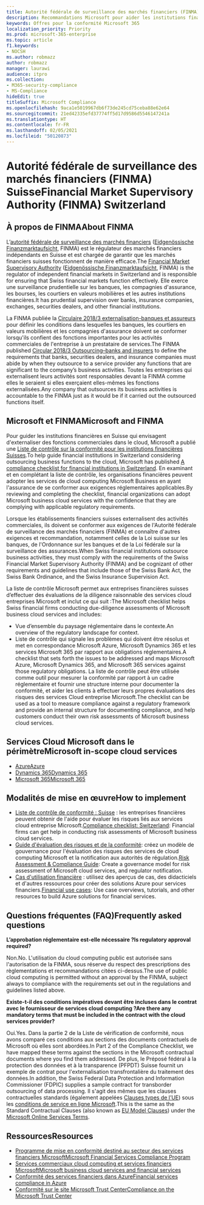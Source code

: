 ```yaml
---
title: Autorité fédérale de surveillance des marchés financiers (FINMA) Suisse
description: Recommandations Microsoft pour aider les institutions financières en Suisse avec l’adoption du cloud.
keywords: Offres pour la conformité Microsoft 365
localization_priority: Priority
ms.prod: microsoft-365-enterprise
ms.topic: article
f1.keywords:
- NOCSH
ms.author: robmazz
author: robmazz
manager: laurawi
audience: itpro
ms.collection:
- M365-security-compliance
- MS-Compliance
hideEdit: true
titleSuffix: Microsoft Compliance
ms.openlocfilehash: 9aca1e5019967db6f73de245cd75ceba88e62e64
ms.sourcegitcommit: 21ed42335efd37774ff5d17d9586d5546147241a
ms.translationtype: HT
ms.contentlocale: fr-FR
ms.lasthandoff: 02/05/2021
ms.locfileid: "50120873"
---
```

# <a name="financial-market-supervisory-authority-finma-switzerland"></a><span data-ttu-id="85884-104">Autorité fédérale de surveillance des marchés financiers (FINMA) Suisse</span><span class="sxs-lookup"><span data-stu-id="85884-104">Financial Market Supervisory Authority (FINMA) Switzerland</span></span>

## <a name="about-finma"></a><span data-ttu-id="85884-105">À propos de FINMA</span><span class="sxs-lookup"><span data-stu-id="85884-105">About FINMA</span></span>

<span data-ttu-id="85884-106">L’[autorité fédérale de surveillance des marchés financiers](https://www.finma.ch/en) ([Eidgenössische Finanzmarktaufsicht](https://www.finma.ch/de/), FINMA) est le régulateur des marchés financiers indépendants en Suisse et est chargée de garantir que les marchés financiers suisses fonctionnent de manière efficace.</span><span class="sxs-lookup"><span data-stu-id="85884-106">The [Financial Market Supervisory Authority](https://www.finma.ch/en) ([Eidgenössische Finanzmarktaufsicht](https://www.finma.ch/de/), FINMA) is the regulator of independent financial markets in Switzerland and is responsible for ensuring that Swiss financial markets function effectively.</span></span> <span data-ttu-id="85884-107">Elle exerce une surveillance prudentielle sur les banques, les compagnies d'assurance, les bourses, les courtiers en valeurs mobilières et les autres institutions financières.</span><span class="sxs-lookup"><span data-stu-id="85884-107">It has prudential supervision over banks, insurance companies, exchanges, securities dealers, and other financial institutions.</span></span>

<span data-ttu-id="85884-108">La FINMA publiée la [Circulaire 2018/3 externalisation-banques et assureurs](https://www.finma.ch/en/~/media/finma/dokumente/rundschreiben-archiv/2018/rs-18-03/finma-rs-2018-03---20170921.pdf?la=en) pour définir les conditions dans lesquelles les banques, les courtiers en valeurs mobilières et les compagnies d'assurance doivent se conformer lorsqu'ils confient des fonctions importantes pour les activités commerciales de l'entreprise à un prestataire de services.</span><span class="sxs-lookup"><span data-stu-id="85884-108">The FINMA published [Circular 2018/3 Outsourcing–banks and insurers](https://www.finma.ch/en/~/media/finma/dokumente/rundschreiben-archiv/2018/rs-18-03/finma-rs-2018-03---20170921.pdf?la=en) to define the requirements that banks, securities dealers, and insurance companies must abide by when they outsource to a service provider any functions that are significant to the company’s business activities.</span></span> <span data-ttu-id="85884-109">Toutes les entreprises qui externalisent leurs activités sont responsables devant la FINMA comme elles le seraient si elles exerçaient elles-mêmes les fonctions externalisées.</span><span class="sxs-lookup"><span data-stu-id="85884-109">Any company that outsources its business activities is accountable to the FINMA just as it would be if it carried out the outsourced functions itself.</span></span>

## <a name="microsoft-and-finma"></a><span data-ttu-id="85884-110">Microsoft et FINMA</span><span class="sxs-lookup"><span data-stu-id="85884-110">Microsoft and FINMA</span></span>

<span data-ttu-id="85884-111">Pour guider les institutions financières en Suisse qui envisagent d'externaliser des fonctions commerciales dans le cloud, Microsoft a publié une [Liste de contrôle sur la conformité pour les institutions financières Suisses](https://aka.ms/FinServ-Guide-Switzerland).</span><span class="sxs-lookup"><span data-stu-id="85884-111">To help guide financial institutions in Switzerland considering outsourcing business functions to the cloud, Microsoft has published [A compliance checklist for financial institutions in Switzerland](https://aka.ms/FinServ-Guide-Switzerland).</span></span> <span data-ttu-id="85884-112">En examinant et en complétant la liste de contrôle, les organisations financières peuvent adopter les services de cloud computing Microsoft Business en ayant l'assurance de se conformer aux exigences réglementaires applicables.</span><span class="sxs-lookup"><span data-stu-id="85884-112">By reviewing and completing the checklist, financial organizations can adopt Microsoft business cloud services with the confidence that they are complying with applicable regulatory requirements.</span></span>

<span data-ttu-id="85884-113">Lorsque les établissements financiers suisses externalisent des activités commerciales, ils doivent se conformer aux exigences de l'Autorité fédérale de surveillance des marchés financiers (FINMA) et connaître d'autres exigences et recommandation, notamment celles de la Loi suisse sur les banques, de l'Ordonnance sur les banques et de la Loi fédérale sur la surveillance des assurances.</span><span class="sxs-lookup"><span data-stu-id="85884-113">When Swiss financial institutions outsource business activities, they must comply with the requirements of the Swiss Financial Market Supervisory Authority (FINMA) and be cognizant of other requirements and guidelines that include those of the Swiss Bank Act, the Swiss Bank Ordinance, and the Swiss Insurance Supervision Act.</span></span>

<span data-ttu-id="85884-114">La liste de contrôle Microsoft permet aux entreprises financières suisses d’effectuer des évaluations de la diligence raisonnable des services cloud entreprises Microsoft et inclut ce qui suit :</span><span class="sxs-lookup"><span data-stu-id="85884-114">The Microsoft checklist helps Swiss financial firms conducting due-diligence assessments of Microsoft business cloud services and includes:</span></span>

- <span data-ttu-id="85884-115">Vue d’ensemble du paysage réglementaire dans le contexte.</span><span class="sxs-lookup"><span data-stu-id="85884-115">An overview of the regulatory landscape for context.</span></span>
- <span data-ttu-id="85884-116">Liste de contrôle qui signale les problèmes qui doivent être résolus et met en correspondance Microsoft Azure, Microsoft Dynamics 365 et les services Microsoft 365 par rapport aux obligations réglementaires.</span><span class="sxs-lookup"><span data-stu-id="85884-116">A checklist that sets forth the issues to be addressed and maps Microsoft Azure, Microsoft Dynamics 365, and Microsoft 365 services against those regulatory obligations.</span></span> <span data-ttu-id="85884-117">La liste de contrôle peut être utilisée comme outil pour mesurer la conformité par rapport à un cadre réglementaire et fournir une structure interne pour documenter la conformité, et aider les clients à effectuer leurs propres évaluations des risques des services Cloud entreprise Microsoft.</span><span class="sxs-lookup"><span data-stu-id="85884-117">The checklist can be used as a tool to measure compliance against a regulatory framework and provide an internal structure for documenting compliance, and help customers conduct their own risk assessments of Microsoft business cloud services.</span></span>

## <a name="microsoft-in-scope-cloud-services"></a><span data-ttu-id="85884-118">Services Cloud Microsoft dans le périmètre</span><span class="sxs-lookup"><span data-stu-id="85884-118">Microsoft in-scope cloud services</span></span>

- [<span data-ttu-id="85884-119">Azure</span><span class="sxs-lookup"><span data-stu-id="85884-119">Azure</span></span>](https://aka.ms/AzureCompliance)
- [<span data-ttu-id="85884-120">Dynamics 365</span><span class="sxs-lookup"><span data-stu-id="85884-120">Dynamics 365</span></span>](https://aka.ms/d365-compliance-list)
- [<span data-ttu-id="85884-121">Microsoft 365</span><span class="sxs-lookup"><span data-stu-id="85884-121">Microsoft 365</span></span>](https://aka.ms/o365-compliance-framework)

## <a name="how-to-implement"></a><span data-ttu-id="85884-122">Modalités de mise en œuvre</span><span class="sxs-lookup"><span data-stu-id="85884-122">How to implement</span></span>

- <span data-ttu-id="85884-123">[Liste de contrôle de conformité : Suisse](https://aka.ms/FinServ-Guide-Switzerland) : les entreprises financières peuvent obtenir de l'aide pour évaluer les risques liés aux services cloud entreprise Microsoft.</span><span class="sxs-lookup"><span data-stu-id="85884-123">[Compliance checklist: Switzerland](https://aka.ms/FinServ-Guide-Switzerland): Financial firms can get help in conducting risk assessments of Microsoft business cloud services.</span></span>
- <span data-ttu-id="85884-124">[Guide d'évaluation des risques et de la conformité](https://aka.ms/RiskGovernanceGuide): créez un modèle de gouvernance pour l'évaluation des risques des services de cloud computing Microsoft et la notification aux autorités de régulation.</span><span class="sxs-lookup"><span data-stu-id="85884-124">[Risk Assessment & Compliance Guide](https://aka.ms/RiskGovernanceGuide): Create a governance model for risk assessment of Microsoft cloud services, and regulator notification.</span></span>
- <span data-ttu-id="85884-125">[Cas d'utilisation financière](/azure/industry/financial/) : utilisez des aperçus de cas, des didacticiels et d'autres ressources pour créer des solutions Azure pour services financiers.</span><span class="sxs-lookup"><span data-stu-id="85884-125">[Financial use cases](/azure/industry/financial/): Use case overviews, tutorials, and other resources to build Azure solutions for financial services.</span></span>

## <a name="frequently-asked-questions"></a><span data-ttu-id="85884-126">Questions fréquentes (FAQ)</span><span class="sxs-lookup"><span data-stu-id="85884-126">Frequently asked questions</span></span>

<span data-ttu-id="85884-127">**L’approbation réglementaire est-elle nécessaire ?**</span><span class="sxs-lookup"><span data-stu-id="85884-127">**Is regulatory approval required?**</span></span>

<span data-ttu-id="85884-128">Non.</span><span class="sxs-lookup"><span data-stu-id="85884-128">No.</span></span> <span data-ttu-id="85884-129">L'utilisation du cloud computing public est autorisée sans l'autorisation de la FINMA, sous réserve du respect des prescriptions des règlementations et recommandations citées ci-dessus.</span><span class="sxs-lookup"><span data-stu-id="85884-129">The use of public cloud computing is permitted without an approval by the FINMA, subject always to compliance with the requirements set out in the regulations and guidelines listed above.</span></span>

<span data-ttu-id="85884-130">**Existe-t-il des conditions impératives devant être incluses dans le contrat avec le fournisseur de services cloud computing ?**</span><span class="sxs-lookup"><span data-stu-id="85884-130">**Are there any mandatory terms that must be included in the contract with the cloud services provider?**</span></span>

<span data-ttu-id="85884-131">Oui.</span><span class="sxs-lookup"><span data-stu-id="85884-131">Yes.</span></span> <span data-ttu-id="85884-132">Dans la partie 2 de la Liste de vérification de conformité, nous avons comparé ces conditions aux sections des documents contractuels de Microsoft où elles sont abordées.</span><span class="sxs-lookup"><span data-stu-id="85884-132">In Part 2 of the Compliance Checklist, we have mapped these terms against the sections in the Microsoft contractual documents where you find them addressed.</span></span> <span data-ttu-id="85884-133">De plus, le Préposé fédéral à la protection des données et à la transparence (PFPDT) Suisse fournit un exemple de contrat pour l'externalisation transfrontalière du traitement des données.</span><span class="sxs-lookup"><span data-stu-id="85884-133">In addition, the Swiss Federal Data Protection and Information Commissioner (FDPIC) supplies a sample contract for transborder outsourcing of data processing.</span></span> <span data-ttu-id="85884-134">Il s'agit des mêmes que les clauses contractuelles standards (également appelées [Clauses types de l’UE](offering-EU-Model-Clauses.md)) sous les [conditions de service en ligne Microsoft](https://aka.ms/Online-Services-Terms).</span><span class="sxs-lookup"><span data-stu-id="85884-134">This is the same as the Standard Contractual Clauses (also known as [EU Model Clauses](offering-EU-Model-Clauses.md)) under the [Microsoft Online Services Terms](https://aka.ms/Online-Services-Terms).</span></span>

## <a name="resources"></a><span data-ttu-id="85884-135">Ressources</span><span class="sxs-lookup"><span data-stu-id="85884-135">Resources</span></span>

- [<span data-ttu-id="85884-136">Programme de mise en conformité destiné au secteur des services financiers Microsoft</span><span class="sxs-lookup"><span data-stu-id="85884-136">Microsoft Financial Services Compliance Program</span></span>](https://aka.ms/FSCP-Print)
- [<span data-ttu-id="85884-137">Services commerciaux cloud computing et services financiers Microsoft</span><span class="sxs-lookup"><span data-stu-id="85884-137">Microsoft business cloud services and financial services</span></span>](https://servicetrust.microsoft.com/viewpage/financialservicesoverview)
- [<span data-ttu-id="85884-138">Conformité des services financiers dans Azure</span><span class="sxs-lookup"><span data-stu-id="85884-138">Financial services compliance in Azure</span></span>](https://azure.microsoft.com/resources/videos/azurecon-2015-financial-services-compliance-in-azure/)
- [<span data-ttu-id="85884-139">Conformité sur le site Microsoft Trust Center</span><span class="sxs-lookup"><span data-stu-id="85884-139">Compliance on the Microsoft Trust Center</span></span>](https://www.microsoft.com/trust-center/compliance/compliance-overview)

